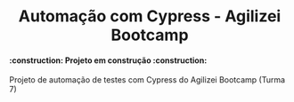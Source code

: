 <h1 align="center"> Automação com Cypress - Agilizei Bootcamp </h1>


<h4> 
    :construction:  Projeto em construção  :construction:
</h4>

Projeto de automação de testes com Cypress do Agilizei Bootcamp (Turma 7)
